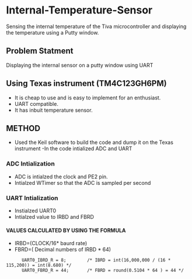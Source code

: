 # Internal-Temperature-Sensor
Sensing the internal temperature of the Tiva microcontroller and displaying the temperature using a Putty window.
## Problem Statment
Displaying the internal sensor on a putty window using UART
## Using Texas instrument (TM4C123GH6PM)
- It is cheap to use and is easy to implement for an enthusiast. 
- UART compatible.
- It has inbuit temperature sensor.
## METHOD
- Used the Keil software to build the code and dump it on the Texas instrument
-In the code intialized ADC and UART 

### ADC Intialization
- ADC is intialzed the clock and PE2 pin.
- Intialzed WTimer so that the ADC is sampled per second

### UART Intialization 
- Instialzed UART0
- Intialzed value to IRBD and FBRD

#### VALUES CALCULATED BY USING THE FORMULA
- IRBD=(CLOCK/16* baurd rate)
- FBRD=( Decimal numbers of IRBD * 64)
```
      UART0_IBRD_R = 8;        /* IBRD = int(16,000,000 / (16 * 115,200)) = int(8.680) */
      UART0_FBRD_R = 44;       /* FBRD = round(0.5104 * 64 ) = 44 */   
```

